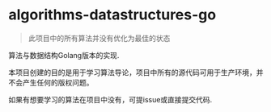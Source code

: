 # algorithms-datastructures-go
> 此项目中的所有算法并没有优化为最佳的状态

算法与数据结构Golang版本的实现.

本项目创建的目的是用于学习算法导论，项目中所有的源代码可用于生产环境，并不会产生任何的版权问题。

如果有想要学习的算法在项目中没有，可提issue或直接提交代码.
